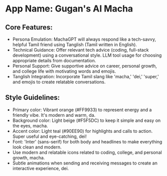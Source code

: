 # **App Name**: Gugan's AI Macha

## Core Features:

- Persona Emulation: MachaGPT will always respond like a tech-savvy, helpful Tamil friend using Tanglish (Tamil written in English).
- Technical Guidance: Offer relevant tech advice (coding, full-stack development) using a conversational style. LLM tool usage for choosing appropriate details from documentation.
- Personal Support: Give supportive advice on career, personal growth, and college life with motivating words and emojis.
- Tanglish Integration: Incorporate Tamil slang like 'macha,' 'dei,' 'super,' and emojis to create relatable conversations.

## Style Guidelines:

- Primary color: Vibrant orange (#FF9933) to represent energy and a friendly vibe. It's modern and warm, da.
- Background color: Light beige (#F5F5DC) to keep it simple and easy on the eyes, macha.
- Accent color: Light teal (#90EE90) for highlights and calls to action. Super useful and eye-catching, dei!
- Font: 'Inter' (sans-serif) for both body and headlines to make everything look clean and modern.
- Use modern and relatable icons related to coding, college, and personal growth, macha.
- Subtle animations when sending and receiving messages to create an interactive experience, dei.